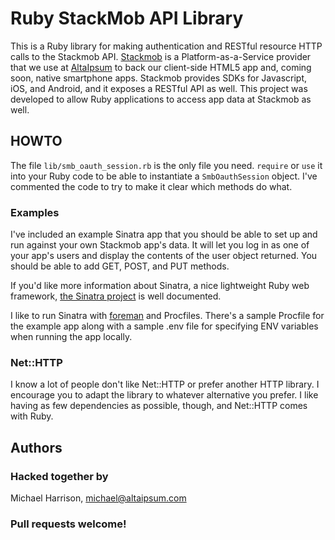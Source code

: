 # Ruby StackMob API Library

This is a Ruby library for making authentication and RESTful resource
HTTP calls to the Stackmob API. [Stackmob](http://www.stackmob.com) is 
a Platform-as-a-Service provider that we use at 
[AltaIpsum](http://www.altaipsum.com) to back our client-side HTML5 app
and, coming soon, native smartphone apps. Stackmob provides SDKs for 
Javascript, iOS, and Android, and it exposes a RESTful API as well.
This project was developed to allow Ruby applications to access app
data at Stackmob as well.

## HOWTO

The file `lib/smb_oauth_session.rb` is the only file you need.
`require` or `use` it into your Ruby code to be able to instantiate a 
`SmbOauthSession` object. I've commented the code to try to make it
clear which methods do what.

### Examples 

I've included an example Sinatra app that you should be able to set up
and run against your own Stackmob app's data. It will let you log in as
one of your app's users and display the contents of the user object
returned. You should be able to add GET, POST, and PUT methods. 

If you'd like more information about Sinatra, a nice lightweight Ruby 
web framework, [the Sinatra project](http://www.sinatrarb.com/) is 
well documented.

I like to run Sinatra with [foreman](https://github.com/ddollar/foreman)
and Procfiles. There's a sample Procfile for the example app along with 
a sample .env file for specifying ENV variables when running the app
locally.

### Net::HTTP

I know a lot of people don't like Net::HTTP or prefer another HTTP
library. I encourage you to adapt the library to whatever alternative
you prefer. I like having as few dependencies as possible, though, and
Net::HTTP comes with Ruby.

## Authors

### Hacked together by 

Michael Harrison, michael@altaipsum.com

### Pull requests welcome!
